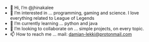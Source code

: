 - 👋 Hi, I’m @jhinakalee
- 👀 I’m interested in ... programming, gaming and science. I love everything related to League of Legends  
- 🌱 I’m currently learning ... python and java
- 💞️ I’m looking to collaborate on ... simple projects, on every topic. 
- 📫 How to reach me ... mail: damian-lekki@protonmail.com 
<!---
jhinakalee/jhinakalee is a ✨ special ✨ repository because its `README.md` (this file) appears on your GitHub profile.
You can click the Preview link to take a look at your changes.
--->
